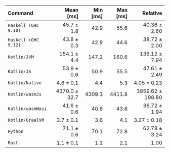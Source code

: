 | Command | Mean [ms] | Min [ms] | Max [ms] | Relative |
|:---|---:|---:|---:|---:|
| `Haskell (GHC 9.10)` | 45.7 ± 1.8 | 42.9 | 55.6 | 40.36 ± 2.60 |
| `Haskell (GHC 9.12)` | 43.8 ± 0.3 | 42.9 | 44.6 | 38.72 ± 2.00 |
| `Kotlin/JVM` | 154.1 ± 4.4 | 147.2 | 160.6 | 136.12 ± 7.94 |
| `Kotlin/JS` | 53.9 ± 0.6 | 50.9 | 55.5 | 47.61 ± 2.49 |
| `Kotlin/Native` | 4.6 ± 0.1 | 4.4 | 5.3 | 4.05 ± 0.23 |
| `Kotlin/wasmJs` | 4370.0 ± 32.7 | 4309.1 | 4411.8 | 3859.62 ± 198.80 |
| `Kotlin/wasmWasi` | 41.6 ± 0.6 | 40.6 | 43.6 | 36.72 ± 1.94 |
| `Kotlin/GraalVM` | 3.7 ± 0.1 | 3.6 | 4.1 | 3.27 ± 0.18 |
| `Python` | 71.1 ± 0.6 | 70.1 | 72.8 | 62.78 ± 3.24 |
| `Rust` | 1.1 ± 0.1 | 1.1 | 2.1 | 1.00 |
